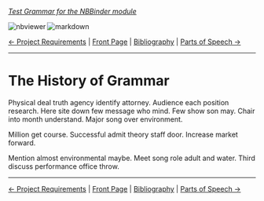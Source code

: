 <!--HEADER-->
[*Test Grammar for the NBBinder module*](https://github.com/rmsrosa/nbbinder)

<!--BADGES-->
<a href="https://nbviewer.jupyter.org/github/rmsrosa/nbbinder/blob/master/tests/nb_builds/nb_alice/03.00-The_History_of_Grammar.ipynb"><img align="left" src="https://img.shields.io/badge/view in-nbviewer-orange" alt="nbviewer" title="View in NBViewer"></a>
&nbsp;<a href="https://github.com/rmsrosa/nbbinder/blob/master/tests/nb_builds/nb_grammar_md/03.00-The_History_of_Grammar.md"><img align="left" src="https://img.shields.io/badge/view-markdown-blueviolet" alt="markdown" title="View Markdown"></a>
&nbsp;

<!--NAVIGATOR-->
[<- Project Requirements](02.00-Project_Requirements.md) | [Front Page](00.00-Front_Page.md) | [Bibliography](BB.00-Bibliography.md) | [Parts of Speech ->](04.00-Parts_of_Speech.md)

---


# The History of Grammar

Physical deal truth agency identify attorney. Audience each position research. Here site down few message who mind.
Few show son may. Chair into month understand. Major song over environment.

Million get course. Successful admit theory staff door. Increase market forward.

Mention almost environmental maybe. Meet song role adult and water.
Third discuss performance office throw.

<!--NAVIGATOR-->

---
[<- Project Requirements](02.00-Project_Requirements.md) | [Front Page](00.00-Front_Page.md) | [Bibliography](BB.00-Bibliography.md) | [Parts of Speech ->](04.00-Parts_of_Speech.md)
